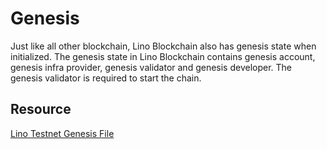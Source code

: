 # Genesis

Just like all other blockchain, Lino Blockchain also has genesis state when initialized. The genesis state in Lino Blockchain contains genesis account, genesis infra provider, genesis validator and genesis developer. The genesis validator is required to start the chain.

## Resource

[Lino Testnet Genesis File](https://github.com/lino-network/testnets/blob/master/lino-testnet/genesis.json)